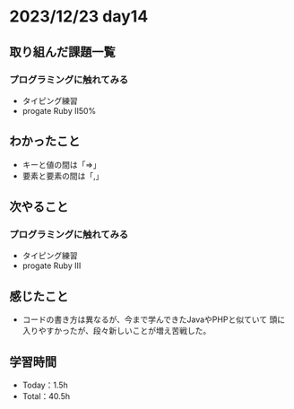 # 2023/12/23 day14

## 取り組んだ課題一覧
### プログラミングに触れてみる
  - タイピング練習
  - progate Ruby Ⅱ50%
  

## わかったこと
  - キーと値の間は「=>」
  - 要素と要素の間は「,」

## 次やること
### プログラミングに触れてみる
  - タイピング練習
  - progate Ruby Ⅲ

## 感じたこと
  - コードの書き方は異なるが、今まで学んできたJavaやPHPと似ていて
    頭に入りやすかったが、段々新しいことが増え苦戦した。
    

## 学習時間
  - Today：1.5h
  - Total：40.5h

